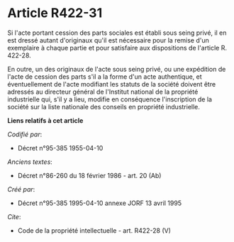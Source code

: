 # Article R422-31

Si l'acte portant cession des parts sociales est établi sous seing privé, il en est dressé autant d'originaux qu'il est
nécessaire pour la remise d'un exemplaire à chaque partie et pour satisfaire aux dispositions de l'article R. 422-28. 

En outre, un des originaux de l'acte sous seing privé, ou une expédition de l'acte de cession des parts s'il a la forme d'un
acte authentique, et éventuellement de l'acte modifiant les statuts de la société doivent être adressés au directeur général
de l'Institut national de la propriété industrielle qui, s'il y a lieu, modifie en conséquence l'inscription de la société
sur la liste nationale des conseils en propriété industrielle.

**Liens relatifs à cet article**

_Codifié par_:

  - Décret n°95-385 1955-04-10

_Anciens textes_:

  - Décret n°86-260 du 18 février 1986 - art. 20 (Ab)

_Créé par_:

  - Décret n°95-385 1995-04-10 annexe JORF 13 avril 1995

_Cite_:

  - Code de la propriété intellectuelle - art. R422-28 (V)
